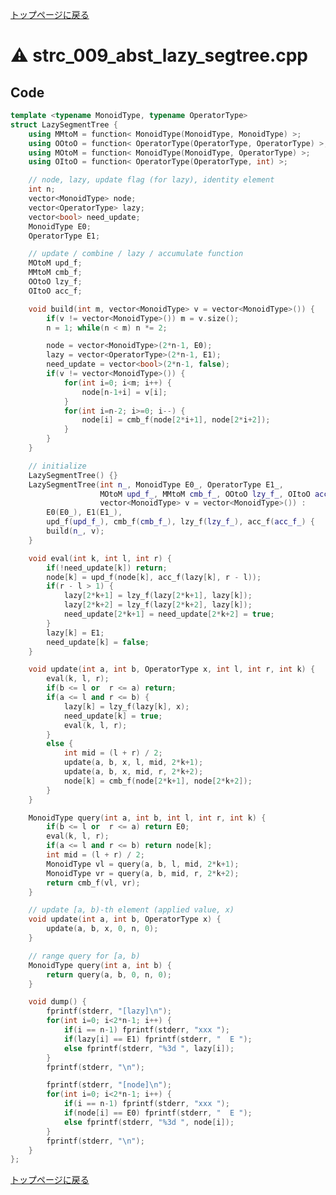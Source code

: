 <!-- mathjax config similar to math.stackexchange -->
<script type="text/javascript" async
  src="https://cdnjs.cloudflare.com/ajax/libs/mathjax/2.7.5/MathJax.js?config=TeX-MML-AM_CHTML">
</script>
<script type="text/x-mathjax-config">
  MathJax.Hub.Config({
    TeX: { equationNumbers: { autoNumber: "AMS" }},
    tex2jax: {
      inlineMath: [ ['$','$'] ],
      processEscapes: true
    },
    "HTML-CSS": { matchFontHeight: false },
    displayAlign: "left",
    displayIndent: "2em"
  });
</script>

<script type="text/javascript" src="https://cdnjs.cloudflare.com/ajax/libs/jquery/3.4.1/jquery.min.js"></script>
<link rel="stylesheet" href="../css/copy-button.css" />
<script type="text/javascript" src="../js/balloons.js"></script>
<script type="text/javascript" src="../js/copy-button.js"></script>



[トップページに戻る](../index.html)

# :warning: strc\_009\_abst\_lazy\_segtree.cpp

## Code

```cpp
template <typename MonoidType, typename OperatorType>
struct LazySegmentTree {
    using MMtoM = function< MonoidType(MonoidType, MonoidType) >;
    using OOtoO = function< OperatorType(OperatorType, OperatorType) >;
    using MOtoM = function< MonoidType(MonoidType, OperatorType) >;
    using OItoO = function< OperatorType(OperatorType, int) >;

    // node, lazy, update flag (for lazy), identity element
    int n;
    vector<MonoidType> node;
    vector<OperatorType> lazy;
    vector<bool> need_update;
    MonoidType E0;
    OperatorType E1;

    // update / combine / lazy / accumulate function
    MOtoM upd_f;
    MMtoM cmb_f;
    OOtoO lzy_f;
    OItoO acc_f;

    void build(int m, vector<MonoidType> v = vector<MonoidType>()) {
        if(v != vector<MonoidType>()) m = v.size();
        n = 1; while(n < m) n *= 2;

        node = vector<MonoidType>(2*n-1, E0);
        lazy = vector<OperatorType>(2*n-1, E1);
        need_update = vector<bool>(2*n-1, false);
        if(v != vector<MonoidType>()) {
            for(int i=0; i<m; i++) {
                node[n-1+i] = v[i];
            }
            for(int i=n-2; i>=0; i--) {
                node[i] = cmb_f(node[2*i+1], node[2*i+2]);
            }
        }
    }

    // initialize
    LazySegmentTree() {}
    LazySegmentTree(int n_, MonoidType E0_, OperatorType E1_,
                    MOtoM upd_f_, MMtoM cmb_f_, OOtoO lzy_f_, OItoO acc_f_,
                    vector<MonoidType> v = vector<MonoidType>()) :
        E0(E0_), E1(E1_),
        upd_f(upd_f_), cmb_f(cmb_f_), lzy_f(lzy_f_), acc_f(acc_f_) {
        build(n_, v);
    }

    void eval(int k, int l, int r) {
        if(!need_update[k]) return;
        node[k] = upd_f(node[k], acc_f(lazy[k], r - l));
        if(r - l > 1) {
            lazy[2*k+1] = lzy_f(lazy[2*k+1], lazy[k]);
            lazy[2*k+2] = lzy_f(lazy[2*k+2], lazy[k]);
            need_update[2*k+1] = need_update[2*k+2] = true;
        }
        lazy[k] = E1;
        need_update[k] = false;
    }

    void update(int a, int b, OperatorType x, int l, int r, int k) {
        eval(k, l, r);
        if(b <= l or  r <= a) return;
        if(a <= l and r <= b) {
            lazy[k] = lzy_f(lazy[k], x);
            need_update[k] = true;
            eval(k, l, r);
        }
        else {
            int mid = (l + r) / 2;
            update(a, b, x, l, mid, 2*k+1);
            update(a, b, x, mid, r, 2*k+2);
            node[k] = cmb_f(node[2*k+1], node[2*k+2]);
        }
    }

    MonoidType query(int a, int b, int l, int r, int k) {
        if(b <= l or  r <= a) return E0;
        eval(k, l, r);
        if(a <= l and r <= b) return node[k];
        int mid = (l + r) / 2;
        MonoidType vl = query(a, b, l, mid, 2*k+1);
        MonoidType vr = query(a, b, mid, r, 2*k+2);
        return cmb_f(vl, vr);
    }

    // update [a, b)-th element (applied value, x)
    void update(int a, int b, OperatorType x) {
        update(a, b, x, 0, n, 0);
    }

    // range query for [a, b)
    MonoidType query(int a, int b) {
        return query(a, b, 0, n, 0);
    }

    void dump() {
        fprintf(stderr, "[lazy]\n");
        for(int i=0; i<2*n-1; i++) {
            if(i == n-1) fprintf(stderr, "xxx ");
            if(lazy[i] == E1) fprintf(stderr, "  E ");
            else fprintf(stderr, "%3d ", lazy[i]);
        }
        fprintf(stderr, "\n");

        fprintf(stderr, "[node]\n");
        for(int i=0; i<2*n-1; i++) {
            if(i == n-1) fprintf(stderr, "xxx ");
            if(node[i] == E0) fprintf(stderr, "  E ");
            else fprintf(stderr, "%3d ", node[i]);
        }
        fprintf(stderr, "\n");
    }
};

```

[トップページに戻る](../index.html)
